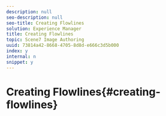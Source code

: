 ```yaml
---
description: null
seo-description: null
seo-title: Creating Flowlines
solution: Experience Manager
title: Creating Flowlines
topic: Scene7 Image Authoring
uuid: 73814a42-8668-4705-8d8d-e666c3d5b000
index: y
internal: n
snippet: y
---
```


# Creating Flowlines{#creating-flowlines}

